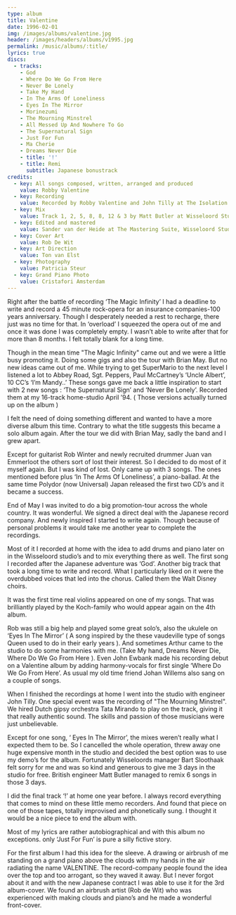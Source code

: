 ```yaml
---
type: album
title: Valentine
date: 1996-02-01
img: /images/albums/valentine.jpg
header: /images/headers/albums/v1995.jpg
permalink: /music/albums/:title/
lyrics: true
discs:
  - tracks:
    - God
    - Where Do We Go From Here
    - Never Be Lonely
    - Take My Hand
    - In The Arms Of Loneliness
    - Eyes In The Mirror
    - Morinezumi
    - The Mourning Minstrel
    - All Messed Up And Nowhere To Go
    - The Supernatural Sign
    - Just For Fun
    - Ma Cherie
    - Dreams Never Die
    - title: '!'
    - title: Remi
      subtitle: Japanese bonustrack
credits:
  - key: All songs composed, written, arranged and produced
    value: Robby Valentine
  - key: Recording
    value: Recorded by Robby Valentine and John Tilly at The Isolation Cell and Wisseloord Studios
  - key: Mix
    value: Track 1, 2, 5, 8, 8, 12 & 3 by Matt Butler at Wisseloord Studios. Track 3, 4, 7, 9, 10 & 11 by Robby Valentine at The Isolation Cell. Track 8 by John Tilly at Wisseloord Studios.
  - key: Edited and mastered
    value: Sander van der Heide at The Mastering Suite, Wisseloord Studios
  - key: Cover Art
    value: Rob De Wit
  - key: Art Direction
    value: Ton van Elst
  - key: Photography
    value: Patricia Steur
  - key: Grand Piano Photo
    value: Cristafori Amsterdam
---
```


Right after the battle of recording ‘The Magic Infinity’ I had a deadline to write and record a 45 minute rock-opera for an insurance companies-100 years anniversary. Though I desperately needed a rest to recharge, there just was no time for that. In ‘overload’ I squeezed the opera out of me and once it was done I was completely empty. I wasn’t able to write after that for more than 8 months. I felt totally blank for a long time.

Though in the mean time "The Magic Infinity" came out and we were a little busy promoting it. Doing some gigs and also the tour with Brian May. But no new ideas came out of me. While trying to get SuperMario to the next level I listened a lot to Abbey Road, Sgt. Peppers, Paul McCartney’s ‘Uncle Albert’, 10 CC’s ‘I’m Mandy..’ These songs gave me back a little inspiration to start with 2 new songs : ‘The Supernatural Sign’ and ‘Never Be Lonely’. Recorded them at my 16-track home-studio April ’94. ( Those versions actually turned up on the album )

I felt the need of doing something different and wanted to have a more diverse album this time. Contrary to what the title suggests this became a solo album again. After the tour we did with Brian May, sadly the band and I grew apart.

Except for guitarist Rob Winter and newly recruited drummer Juan van Emmerloot the others sort of lost their interest. So I decided to do most of it myself again. But I was kind of lost.
Only came up with 3 songs. The ones mentioned before plus ‘In The Arms Of Loneliness’, a piano-ballad. At the same time Polydor (now Universal) Japan released the first two CD’s and it became a success. 

End of May I was invited to do a big promotion-tour across the whole country. It was wonderful. We signed a direct deal with the Japanese record company. And newly inspired I started to write again. Though because of personal problems it would take me another year to complete the recordings.

Most of it I recorded at home with the idea to add drums and piano later on in the Wisseloord studio’s and to mix everything there as well. The first song I recorded after the Japanese adventure was ‘God’. Another big track that took a long time to write and record. What I particularly liked on it were the overdubbed voices that led into the chorus. Called them the Walt Disney choirs.

It was the first time real violins appeared on one of my songs. That was brilliantly played by the Koch-family who would appear again on the 4th album.

Rob was still a big help and played some great solo’s, also the ukulele on ‘Eyes In The Mirror’ ( A song inspired by the these vaudeville type of songs Queen used to do in their early years ). And sometimes Arthur came to the studio to do some harmonies with me. (Take My hand, Dreams Never Die, Where Do We Go From Here ). Even John Ewbank made his recording debut on a Valentine album by adding harmony-vocals for first single ‘Where Do We Go From Here’. As usual my old time friend Johan Willems also sang on a couple of songs.

When I finished the recordings at home I went into the studio with engineer John Tilly. One special event was the recording of "The Mourning Minstrel". We hired Dutch gipsy orchestra Tata Mirando to play on the track, giving it that really authentic sound. The skills and passion of those musicians were just unbelievable.

Except for one song, ‘ Eyes In The Mirror’, the mixes weren’t really what I expected them to be. So I cancelled the whole operation, threw away one huge expensive month in the studio and decided the best option was to use my demo’s for the album. Fortunately Wisseloords manager Bart Sloothaak felt sorry for me and was so kind and generous to give me 3 days in the studio for free. British engineer Matt Butler managed to remix 6 songs in those 3 days.

I did the final track ‘!’ at home one year before. I always record everything that comes to mind on these little memo recorders. And found that piece on one of those tapes, totally improvised and phonetically sung.
I thought it would be a nice piece to end the album with.

Most of my lyrics are rather autobiographical and with this album no exceptions. only ‘Just For Fun’ is pure a silly fictive story.

For the first album I had this idea for the sleeve. A drawing or airbrush of me standing on a grand piano above the clouds with my hands in the air radiating the name VALENTINE. The record-company people found the idea over the top and too arrogant, so they waved it away. But I never forgot about it and with the new Japanese contract I was able to use it for the 3rd album-cover. We found an airbrush artist (Rob de Wit) who was experienced with making clouds and piano’s and he made a wonderful front-cover.
